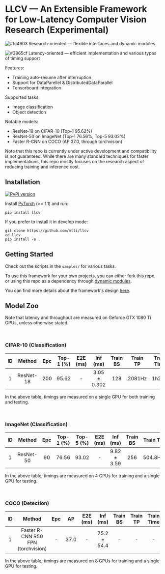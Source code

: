 # LLCV &mdash; An Extensible Framework for **L**ow-**L**atency **C**omputer **V**ision Research (Experimental)


![#fc4903](https://via.placeholder.com/15/fc4903/000000?text=+) Research-oriented &mdash; flexible interfaces and dynamic modules

![#3865cf](https://via.placeholder.com/15/3865cf/000000?text=+) Latency-oriented &mdash; efficient implementation and various types of timing support

Features:
- Training auto-resume after interruption
- Support for DataParellel & DistributedDataParallel
- Tensorboard integration

Supported tasks:
- Image classification
- Object detection

Notable models:
- ResNet-18 on CIFAR-10 (Top-1 95.62%)
- ResNet-50 on ImageNet (Top-1 76.56%, Top-5 93.02%)
- Faster R-CNN on COCO (AP 37.0, through torchvision)

Note that this repo is currently under active development and compatibility is not guaranteed. While there are many standard techniques for faster implementations, this repo mostly focuses on the research aspect of reducing training and inference cost.


## Installation

[![PyPI version](https://badge.fury.io/py/llcv.svg)](https://badge.fury.io/py/llcv)

Install [PyTorch](https://pytorch.org/) (>= 1.1) and run:
```
pip install llcv
```

If you prefer to install it in develop mode:
```
git clone https://github.com/mtli/llcv
cd llcv
pip install -e .
```


## Getting Started

Check out the scripts in the `samples/` for various tasks.

To use this framework for your own projects, you can either fork this repo, or using this repo as a dependency through [dynamic modules](doc/design.md#dynamic-modules).

You can find more details about the framework's design [here](doc/design.md).


## Model Zoo

Note that latency and throughput are measured on Geforce GTX 1080 Ti GPUs, unless otherwise stated.

<br>

### CIFAR-10 (Classification)
| ID  |    Method    | Epc | Top-1 (%)  | E2E (ms) | Inf (ms) | Train BS | Train TP | Train Time | Ckpt | Log | Script |
| :-: | :----------: | :-: | :----: | :------: | :------: | :------: | :------: | :--------: | :--: | :-: | :----: |
| 1   | ResNet-18    | 200 | 95.62 |        - | 3.05 ± 0.302 |  128 |   2081Hz |      1h22m | [ckpt](https://www.cs.cmu.edu/~mengtial/proj/llcv/model_zoo/c10-r18-e200-95.62-870a16f.pth) | [log](https://www.cs.cmu.edu/~mengtial/proj/llcv/model_zoo/c10-r18-e200-95.62-870a16f.log) | [script](samples/cifar10/c10.sh) |

In the above table, timings are measured on a single GPU for both training and testing.

<br>

### ImageNet (Classification)
| ID  |    Method    | Epc | Top-1 (%) | Top-5 (%) | E2E (ms) |  Inf (ms) | Train BS | Train TP | Train Time | Ckpt | Log | Script |
| :-: | :----------: | :-: | :-------: | :-------: |:-------: | :-------: | :------: | :------: | :--------: | :--: | :-: | :----: |
| 1   | ResNet-50    | 90  |     76.56 |     93.02 |        - | 9.82 ± 3.59 |    256 |  504.8Hz |      2d16h | [ckpt](https://www.cs.cmu.edu/~mengtial/proj/llcv/model_zoo/im-r50-e90-76.56-870a16f.pth) | [log](https://www.cs.cmu.edu/~mengtial/proj/llcv/model_zoo/im-r50-e90-76.56-870a16f.log) | [script](samples/imagenet/im_r50.sh) |

In the above table, timings are measured on 4 GPUs for training and a single GPU for testing.

<br>

### COCO (Detection)

| ID  |    Method    | Epc |  AP  | E2E (ms) |  Inf (ms) | Train BS | Train TP | Train Time | Ckpt | Log | Script |
| :-: | :----------: | :-: | :--: |:-------: | :-------: | :------: | :------: | :--------: | :--: | :-: | :----: |
| 1   | Faster R-CNN R50 FPN (torchvision)  | - | 37.0 | - | 75.2 ± 54.4 | - | - |        - | -    | -   | [script](samples/coco/coco_frcnn_test_pretrained.sh) |

In the above table, timings are measured on 8 GPUs for training and a single GPU for testing.
